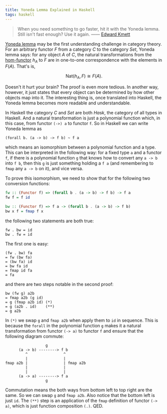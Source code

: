 ```yaml
---
title: Yoneda Lemma Explained in Haskell
tags: haskell
---
```


> When you need something to go faster, hit it with the Yoneda lemma.
> Still isn't fast enough? Use it again.
> —— [Edward Kmett](https://twitter.com/kmett/status/546533863636627456)

[Yoneda lemma](https://en.wikipedia.org/wiki/Yoneda_lemma)
may be the first understanding challenge in category theory.
For an arbitrary functor $F$ from a category $C$ to the category $Set$,
Yoneda lemma says:
for any object $A$ of $C$, the natural transformations from
the [hom-functor](http://ncatlab.org/nlab/show/hom-functor) $h_A$ to $F$
are in one-to-one correspondence with the elements in $F(A)$.
That's is,

$$ \mathrm{Nat}(h_A,F) \cong F(A). $$

Doesn't it hurt your brain? The proof is even more tedious.
In another way, however, it just states that every object
can be determined by how other objects map into it.
The interesting thing is, once translated into Haskell,
the Yoneda lemma becomes more readable and understandable.

In Haskell the category $C$ and $Set$ are both $Hask$,
the category of all types in Haskell.
And a natural transformation is just a polynomial function which,
in this case, from functor `(->) a` to functor `f`.
So in Haskell we can write Yoneda lemma as

    (forall b. (a -> b) -> f b) ~ f a

which means an isomorphism between a polynomial function and a type.
This can be interpreted in the following way: for a fixed type `a` and a functor `f`,
if there is a polynomial function `g` that knows how to convert any `a -> b` into `f b`,
then this `g` is just something holding a `f a`
(and remembering to `fmap` any `a -> b` on it), and vice versa.

To prove this isomorphism, we need to show that for the following two conversion functions:

```haskell
fw :: (Functor f) => (forall b . (a -> b) -> f b) -> f a
fw f = f id

bw :: (Functor f) => f a -> (forall b . (a -> b) -> f b)
bw x f = fmap f x
```

the following two statements are both true:

```
fw . bw = id
bw . fw = id
```

The first one is easy:

```
(fw . bw) fa
= fw (bw fa)
= (bw fa) id
= bw fa id
= fmap id fa
= fa
```

and there are two steps notable in the second proof:

```
bw (fw g) a2b
= fmap a2b (g id)
= g (fmap a2b id) (*)
= g (a2b . id)    (**)
= g a2b
```

In `(*)` we swap `g` and `fmap a2b` when apply them to `id` in sequence.
This is because the `forall` in the polynomial function `g`
makes it a natural transformation from functor `(-> a)` to functor `f`
and ensure that the following diagram commute:

```
                  g
      (a -> b) --------> f b
         ^                ^
         |                |
fmap a2b |                | fmap a2b
         |                |
         |                |
      (a -> a) --------> f a
                  g
```

Commutation means the both ways from bottom left to top right are the same.
So we can swap `g` and `fmap a2b`. Also notice that the bottom left is just `id`.
The `(**)` step is an application of the `fmap` definition of functor `(-> a)`,
which is just function composition `(.)`. QED.

